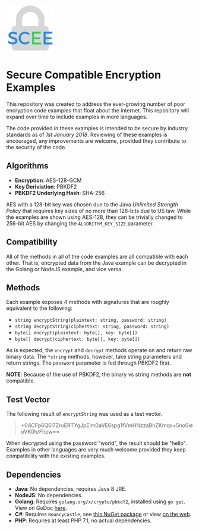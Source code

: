 ![](icon.png)

# Secure Compatible Encryption Examples
This repository was created to address the ever-growing number of poor
encryption code examples that float about the internet.  This repository will
expand over time to include examples in more languages.

The code provided in these examples is intended to be secure by industry
standards as of *1st January 2018*.  Reviewing of these examples is encouraged,
any improvements are welcome, provided they contribute to the security of the
code.

## Algorithms
- **Encryption**: AES-128-GCM
- **Key Deriviation**: PBKDF2
- **PBKDF2 Underlying Hash**: SHA-256

AES with a 128-bit key was chosen due to the Java *Unlimited Strength Policy*
that requires key sizes of no more than 128-bits due to US law.  While the
examples are shown using AES-128, they can be trivially changed to 256-bit AES
by changing the `ALGORITHM_KEY_SIZE` parameter.

## Compatibility
All of the methods in all of the code examples are all compatible with each
other.  That is, encrypted data from the Java example can be decrypted in the
Golang or NodeJS example, and vice versa.

## Methods
Each example exposes 4 methods with signatures that are roughly equivalent to
the following:
- `string encryptString(plaintext: string, password: string)`
- `string decryptString(ciphertext: string, password: string)`
- `byte[] encrypt(plaintext: byte[], key: byte[])`
- `byte[] decrypt(ciphertext: byte[], key: byte[])`

As is expected, the `encrypt` and `decrypt` methods operate on and return raw
binary data.  The `*string` methods, however, take string parameters and return
strings.  The `password` parameter is fed through PBKDF2 first.

**NOTE**: Because of the use of PBKDF2, the binary vs string methods are **not**
compatible.

## Test Vector
The following result of `encryptString` was used as a test vector.
> +0ACFp6Q6l7ZruERTYgJpElm0aI/E6spg1fVmHNzzaBhZKmqx+5no0ieoVK0h/Fhpw==

When decrypted using the password "world", the result should be "hello".
Examples in other languages are very much welcome provided they keep
compatibility with the existing examples.

## Dependencies
- **Java**: No dependencies, requires Java 8 JRE.
- **NodeJS**: No dependencies.
- **Golang**: Requires `golang.org/x/crypto/pbkdf2`, installed using `go get`.  View on GoDoc [here](https://godoc.org/golang.org/x/crypto/pbkdf2).
- **C#**: Requires `BouncyCastle`, see [this NuGet package](https://www.nuget.org/packages/BouncyCastle/) or view [on the web](http://www.bouncycastle.org/csharp/).
- **PHP**: Requires at least PHP 7.1, no actual dependencies.
